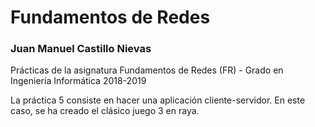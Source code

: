 # Fundamentos de Redes

### Juan Manuel Castillo Nievas

Prácticas de la asignatura Fundamentos de Redes (FR) - Grado en Ingeniería Informática 2018-2019

La práctica 5 consiste en hacer una aplicación cliente-servidor. En este caso, se ha creado el clásico juego 3 en raya.
